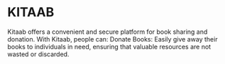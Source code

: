 # KITAAB
Kitaab offers a convenient and secure platform for book sharing and donation. With Kitaab, people can:  Donate Books: Easily give away their books to individuals in need, ensuring that valuable resources are not wasted or discarded.
